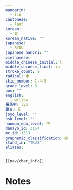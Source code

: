 ```yaml
---
mandarin:
  - liǔ
cantonese:
  - lau5
korean:
  - 류
korean_native: ""
japanese:
  - RYUU
japanese_nanori: ""
vietnamese:
middle_chinese_initial: l
middle_chinese_final: ɨu
stroke_count: 9
radical: 木
skip_number: 1-4-5
grade_level: 3
pos: ""
english:
  - willow
羅馬字: lyu
韓文: 류
joyo_level: ""
hsk_level: ""
hanmun_edu_level: 中
danayo_id: 3164
mc_id: 1513
graphemic_classification: 卯
stand_in: "TRUE"
aliases:
---
```

```meta-bind-embed
[[nav/char_info]]
```

# Notes
